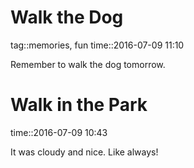 # Walk the Dog

tag::memories, fun
time::2016-07-09 11:10

Remember to walk the dog tomorrow.

# Walk in the Park

time::2016-07-09 10:43

It was cloudy and nice. Like always!

